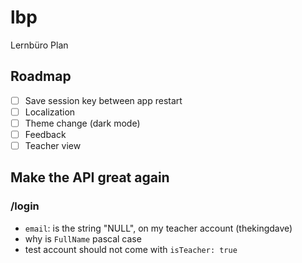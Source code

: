 # lbp

Lernbüro Plan

## Roadmap
* [ ] Save session key between app restart
* [ ] Localization
* [ ] Theme change (dark mode)
* [ ] Feedback
* [ ] Teacher view 

## Make the API great again

### /login
* `email`: is the string "NULL", on my teacher account (thekingdave)
* why is `FullName` pascal case
* test account should not come with `isTeacher: true`

